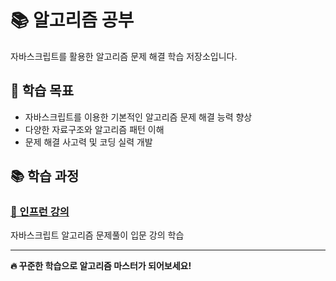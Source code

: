 # 📚 알고리즘 공부

자바스크립트를 활용한 알고리즘 문제 해결 학습 저장소입니다.

## 🎯 학습 목표

- 자바스크립트를 이용한 기본적인 알고리즘 문제 해결 능력 향상
- 다양한 자료구조와 알고리즘 패턴 이해
- 문제 해결 사고력 및 코딩 실력 개발

## 📚 학습 과정

### [📖 인프런 강의](./Inflearn/)

자바스크립트 알고리즘 문제풀이 입문 강의 학습

---

**🔥 꾸준한 학습으로 알고리즘 마스터가 되어보세요!**
